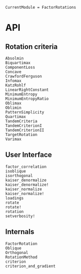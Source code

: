 ```@meta
CurrentModule = FactorRotations
```

# API

## Rotation criteria

```@docs
Absolmin
Biquartimax
ComponentLoss
Concave
CrawfordFerguson
Infomax
KatzRohlf
LinearRightConstant
MinimumEntropy
MinimumEntropyRatio
Oblimax
Oblimin
PatternSimplicity
Quartimax
TandemCriteria
TandemCriterionI
TandemCriterionII
TargetRotation
Varimax
```

## User Interface

```@docs
factor_correlation
isoblique
isorthogonal
kaiser_denormalize
kaiser_denormalize!
kaiser_normalize
kaiser_normalize!
loadings
rotate
rotate!
rotation
setverbosity!
```

## Internals

```@docs
FactorRotation
Oblique
Orthogonal
RotationMethod
criterion
criterion_and_gradient
```

